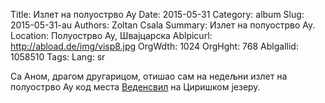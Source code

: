Title: Излет на полуострво Ау
Date: 2015-05-31
Category: album
Slug: 2015-05-31-au
Authors: Zoltan Csala
Summary: Излет на полуострво Ау.
Location: Полуострво Ау, Швајцарска
Ablpicurl: http://abload.de/img/visp8.jpg
OrgWdth: 1024
OrgHght: 768
Ablgallid: 1058510
Tags:
Lang: sr

Са Аном, драгом другарицом, отишао сам на недељни излет на полуострво Ау код места [Веденсвил](http://sr.wikipedia.org/wiki/%D0%92%D0%B5%D0%B4%D0%B5%D0%BD%D1%81%D0%B2%D0%B8%D0%BB) на Циришком језеру.
